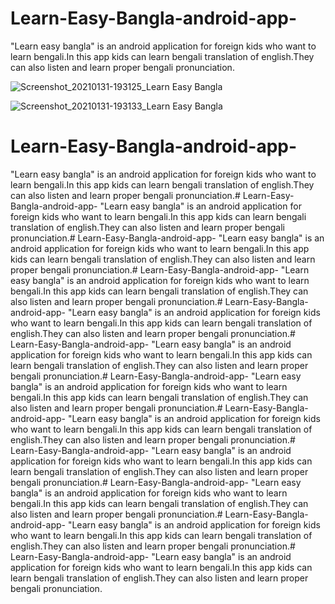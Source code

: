 # Learn-Easy-Bangla-android-app-
"Learn easy bangla" is an android application for foreign kids who want to learn bengali.In this app kids can learn bengali translation of english.They can also listen and learn proper bengali pronunciation.

![Screenshot_20210131-193125_Learn Easy Bangla](https://user-images.githubusercontent.com/41321919/106385583-3c078900-63fb-11eb-8342-57e8c73a528b.jpg)

![Screenshot_20210131-193133_Learn Easy Bangla](https://user-images.githubusercontent.com/41321919/106385615-6b1dfa80-63fb-11eb-905c-4fa8edab2d29.jpg)
# Learn-Easy-Bangla-android-app-
"Learn easy bangla" is an android application for foreign kids who want to learn bengali.In this app kids can learn bengali translation of english.They can also listen and learn proper bengali pronunciation.# Learn-Easy-Bangla-android-app-
"Learn easy bangla" is an android application for foreign kids who want to learn bengali.In this app kids can learn bengali translation of english.They can also listen and learn proper bengali pronunciation.# Learn-Easy-Bangla-android-app-
"Learn easy bangla" is an android application for foreign kids who want to learn bengali.In this app kids can learn bengali translation of english.They can also listen and learn proper bengali pronunciation.# Learn-Easy-Bangla-android-app-
"Learn easy bangla" is an android application for foreign kids who want to learn bengali.In this app kids can learn bengali translation of english.They can also listen and learn proper bengali pronunciation.# Learn-Easy-Bangla-android-app-
"Learn easy bangla" is an android application for foreign kids who want to learn bengali.In this app kids can learn bengali translation of english.They can also listen and learn proper bengali pronunciation.# Learn-Easy-Bangla-android-app-
"Learn easy bangla" is an android application for foreign kids who want to learn bengali.In this app kids can learn bengali translation of english.They can also listen and learn proper bengali pronunciation.# Learn-Easy-Bangla-android-app-
"Learn easy bangla" is an android application for foreign kids who want to learn bengali.In this app kids can learn bengali translation of english.They can also listen and learn proper bengali pronunciation.# Learn-Easy-Bangla-android-app-
"Learn easy bangla" is an android application for foreign kids who want to learn bengali.In this app kids can learn bengali translation of english.They can also listen and learn proper bengali pronunciation.# Learn-Easy-Bangla-android-app-
"Learn easy bangla" is an android application for foreign kids who want to learn bengali.In this app kids can learn bengali translation of english.They can also listen and learn proper bengali pronunciation.# Learn-Easy-Bangla-android-app-
"Learn easy bangla" is an android application for foreign kids who want to learn bengali.In this app kids can learn bengali translation of english.They can also listen and learn proper bengali pronunciation.# Learn-Easy-Bangla-android-app-
"Learn easy bangla" is an android application for foreign kids who want to learn bengali.In this app kids can learn bengali translation of english.They can also listen and learn proper bengali pronunciation.# Learn-Easy-Bangla-android-app-
"Learn easy bangla" is an android application for foreign kids who want to learn bengali.In this app kids can learn bengali translation of english.They can also listen and learn proper bengali pronunciation.
